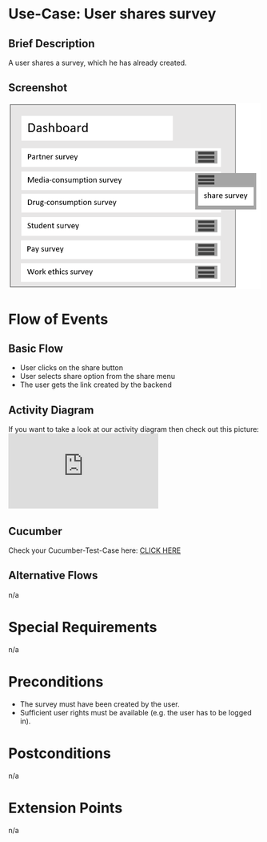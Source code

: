 # Use-Case: User shares survey

## Brief Description

A user shares a survey, which he has already created.

## Screenshot

![share](ressources/share.png)

# Flow of Events

## Basic Flow

- User clicks on the share button
- User selects share option from the share menu
- The user gets the link created by the backend

## Activity Diagram

If you want to take a look at our activity diagram then check out this picture:
![sharediagram](https://screen.simonlabs.de/img.php?id=3kUsZn5)

## Cucumber

Check your Cucumber-Test-Case here: [CLICK HERE](https://github.com/SimpleSurveyProject/SimpleSurvey-Cucumber/tree/main/test/features)

## Alternative Flows

n/a

# Special Requirements

n/a

# Preconditions

 - The survey must have been created by the user.
 - Sufficient user rights must be available (e.g. the user has to be logged in).

# Postconditions

n/a

# Extension Points

n/a
